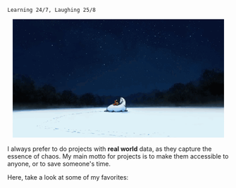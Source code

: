 `Learning 24/7, Laughing 25/8`

<p align="center">
  <img src="./kindness.gif" alt="possibilities and plausibilities" />
</p>

I always prefer to do projects with __real world__ data, as they capture the essence of chaos. My main motto for projects is to make them accessible to anyone, or to save someone's time.

Here, take a look at some of my favorites:

